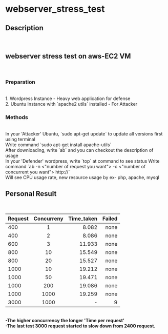# webserver_stress_test
<h2>Description</h2><br>
<h2>webserver stress test on aws-EC2 VM</h2><br>
<h3>Preparation</h3><br>
1. Wordpress Instance - Heavy web application for defense<br>
2. Ubuntu Instance with `apache2 utils` installed - For Attacker

<h3>Methods</h3><br>
In your 'Attacker' Ubuntu, `sudo apt-get update` to update all versions first using terminal<br>
Write command `sudo apt-get install apache-utils`<br>
After downloading, write `ab` and you can checkout the description of usage<br>
In your 'Defender' wordpress, write `top` at command to see status
Write command `ab -n <"number of request you want"> -c <"number of concurrent you want"> http://<your ip or dns address/>`<br>
Will see CPU usage rate, new resource usage by ex- php, apache, mysql<br>

<h2>Personal Result</h2><br>

| Request       | Concurreny    | Time_taken  | Failed | 
| ------------- |:-------------:| -----------:|-------:|
| 400           | 1             | 8.082       |   none |
| 400           | 2             | 8.086       |   none |
| 600           | 3             | 11.933      |   none |
| 800           | 10            | 15.549      |   none |
| 800           | 20            | 15.527      |   none |
| 1000          | 10            | 19.212      |   none |
| 1000          | 50            | 19.471      |   none |
| 1000          | 200           | 19.086      |   none |
| 1000          | 1000          | 19.259      |   none |
| 3000          | 1000          | -           |   9    |
<br>
<b>-The higher concurrency the longer 'Time per request'</b><br>
<b>-The last test 3000 request started to slow down from 2400 request.</b><br>
